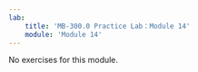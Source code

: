 ```yaml
---
lab:
    title: 'MB-300.0 Practice Lab：Module 14'
    module: 'Module 14'
---
```


No exercises for this module.
